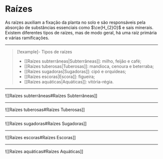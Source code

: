 # Raízes

As raízes auxiliam a fixação da planta no solo e são responsáveis pela absorção de substâncias essenciais como $\ce{H_{2}O}$ e sais minerais. Existem diferentes tipos de raízes, mas de modo geral, há uma raiz primária e várias ramificações.

---

> [!example]- Tipos de raízes
> - [[Raízes subterrâneas|Subterrâneas]]: milho, feijão e café;
> - [[Raízes tuberosas|Tuberosas]]: mandioca, cenoura e beterraba;
> - [[Raízes sugadoras|Sugadoras]]: cipó e orquídeas;
> - [[Raízes escoras|Escora]]: figueira;
> - [[Raízes aquáticas|Aquáticas]]: vitória-régia.

---

![[Raízes subterrâneas#Raízes Subterrâneas]]

---

![[Raízes tuberosas#Raízes Tuberosas]]

---

![[Raízes sugadoras#Raízes Sugadoras]]

---

![[Raízes escoras#Raízes Escoras]]

---

![[Raízes aquáticas#Raízes Aquáticas]]